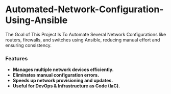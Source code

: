 # Automated-Network-Configuration-Using-Ansible


The Goal of This Project Is To Automate Several Network Configurations like routers, firewalls, and switches using Ansible, reducing manual effort and ensuring consistency.

### Features


- **Manages multiple network devices efficiently.**
- **Eliminates manual configuration errors.**
- **Speeds up network provisioning and updates.**
- **Useful for DevOps & Infrastructure as Code (IaC).**

